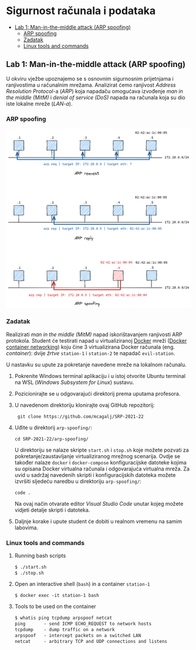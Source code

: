 # **Sigurnost računala i podataka** <!-- omit in toc -->

- [Lab 1: Man-in-the-middle attack (ARP spoofing)](#lab-1-man-in-the-middle-attack-arp-spoofing)
  - [ARP spoofing](#arp-spoofing)
  - [Zadatak](#zadatak)
  - [Linux tools and commands](#linux-tools-and-commands)

## Lab 1: Man-in-the-middle attack (ARP spoofing)

U okviru vježbe upoznajemo se s osnovnim sigurnosnim prijetnjama i ranjivostima u računalnim mrežama. Analizirat ćemo ranjivost _Address Resolution Protocol_-a (_ARP_) koja napadaču omogućava izvođenje _man in the middle (MitM)_ i _denial of service (DoS)_ napada na računala koja su dio iste lokalne mreže (_LAN-a_).

### ARP spoofing

<p align="center">
<img src="../img/arp_spoofing.png" width="750px" height="auto"/>
</p>

### Zadatak

Realizirati _man in the middle (MitM)_ napad iskorištavanjem ranjivosti ARP protokola. Student će testirati napad u virtualiziranoj [Docker](https://docs.docker.com/get-started/overview/) mreži ([Docker container networking](https://docs.docker.com/network/)) koju čine 3 virtualizirana Docker računala (eng. _container_): dvije _žrtve_ `station-1` i `station-2` te napadač `evil-station`.

U nastavku su upute za pokretanje navedene mreže na lokalnom računalu.

1. Pokrenite Windows terminal aplikaciju i u istoj otvorite Ubuntu terminal na WSL (_Windows Subsystem for Linux_) sustavu.

2. Pozicionirajte se u odgovarajući direktorij prema uputama profesora.

3. U navedenom direktoriju klonirajte ovaj GitHub repozitorij:

   ```console
    git clone https://github.com/mcagalj/SRP-2021-22
   ```

4. Uđite u direktorij `arp-spoofing/`:

    ```console
    cd SRP-2021-22/arp-spoofing/
    ```

    U direktoriju se nalaze skripte `start.sh` i `stop.sh` koje možete pozvati za pokretanje/zaustavljanje virtualiziranog mrežnog scenarija. Ovdje se također nalaze `docker` i `docker-compose` konfiguracijske datoteke kojima su opisana Docker virtualna računala i odgovarajuća virtualna mreža. Za uvid u sadržaj navedenih skripti i konfiguracijskih datoteka možete izvršiti sljedeću naredbu u direktoriju `arp-spoofing/`:

    ```console
    code .
    ```

    Na ovaj način otvarate editor _Visual Studio Code_ unutar kojeg možete vidjeti detalje skripti i datoteka.

5. Daljnje korake i upute student će dobiti u realnom vremenu na samim labovima.

### Linux tools and commands

1. Running bash scripts

    ```console
    $ ./start.sh
    $ ./stop.sh
    ```

2. Open an interactive shell (`bash`) in a container `station-1`

    ```console
    $ docker exec -it station-1 bash
    ```

3. Tools to be used on the container

    ```console
    $ whatis ping tcpdump arpspoof netcat
    ping       - send ICMP ECHO_REQUEST to network hosts
    tcpdump    - dump traffic on a network
    arpspoof   - intercept packets on a switched LAN
    netcat     - arbitrary TCP and UDP connections and listens
    ```